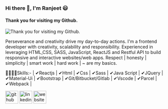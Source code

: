 ### Hi there 👋, I'm Ranjeet 😃
#### Thank you for visiting my Github.
![Thank you for visiting my Github.](https://media-exp1.licdn.com/dms/image/C4D16AQFViCx4692Fxw/profile-displaybackgroundimage-shrink_200_800/0/1645269911873?e=2147483647&v=beta&t=SaF7Siy3Tx73_i_ZG_18-tKpLUwPUIb7Wp2seSgL-W0)

Perseverance and creativity drive my day-to-day actions. I'm a frontend developer with creativity, scalability and responsibility. Experienced in leveraging HTML,CSS, SASS, JavaScript, ReactJS and Restful API to build responsive and interactive websites/web apps. Respect | honesty | simplicity | smart work | hard work | ~ are my basics.

📣📢🧬🧬Skills:-  | ✔Reactjs | ✔Html | ✔Css | ✔Sass | ✔Java Script | ✔JQuery | ✔Material-Ui | ✔Bootstrap | ✔Git/Bitbucket/Gitlab | ✔Vscode | ✔Parcel | ✔Webpack |



[<img src='https://cdn.jsdelivr.net/npm/simple-icons@3.0.1/icons/github.svg' alt='github' height='40'>](https://github.com/Ranjeet2311)  [<img src='https://cdn.jsdelivr.net/npm/simple-icons@3.0.1/icons/linkedin.svg' alt='linkedin' height='40'>](https://www.linkedin.com/in/https://www.linkedin.com/in/ranjeet-kumar-23n19//)  [<img src='https://cdn.jsdelivr.net/npm/simple-icons@3.0.1/icons/icloud.svg' alt='website' height='40'>](https://ranjeet2311.github.io/upgraded/)  

